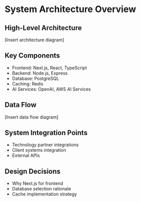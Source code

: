 # System Architecture Overview

## High-Level Architecture

[Insert architecture diagram]

## Key Components

- Frontend: Next.js, React, TypeScript
- Backend: Node.js, Express
- Database: PostgreSQL
- Caching: Redis
- AI Services: OpenAI, AWS AI Services

## Data Flow

[Insert data flow diagram]

## System Integration Points

- Technology partner integrations
- Client systems integration
- External APIs

## Design Decisions

- Why Next.js for frontend
- Database selection rationale
- Cache implementation strategy
